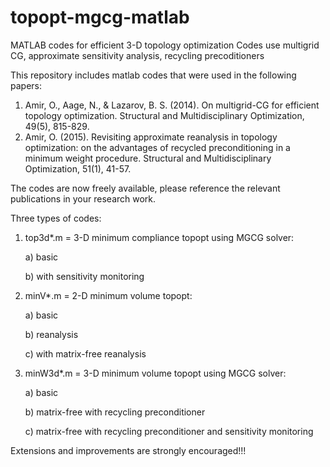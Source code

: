 # topopt-mgcg-matlab
MATLAB codes for efficient 3-D topology optimization
Codes use multigrid CG, approximate sensitivity analysis, recycling precoditioners

This repository includes matlab codes that were used in the following papers:
1) Amir, O., Aage, N., & Lazarov, B. S. (2014). On multigrid-CG for efficient topology optimization. 
Structural and Multidisciplinary Optimization, 49(5), 815-829.
2) Amir, O. (2015). Revisiting approximate reanalysis in topology optimization: 
on the advantages of recycled preconditioning in a minimum weight procedure. 
Structural and Multidisciplinary Optimization, 51(1), 41-57.

The codes are now freely available, please reference the relevant publications in your research work.

Three types of codes:
  1) top3d*.m = 3-D minimum compliance topopt using MGCG solver:
  
		a) basic
		
		b) with sensitivity monitoring
		
  2) minV*.m = 2-D minimum volume topopt:
  
     a) basic
     
     b) reanalysis
     
     c) with matrix-free reanalysis
  
  3) minW3d*.m = 3-D minimum volume topopt using MGCG solver:
     
     a) basic
     
     b) matrix-free with recycling preconditioner
     
     c) matrix-free with recycling preconditioner and sensitivity monitoring

Extensions and improvements are strongly encouraged!!!

